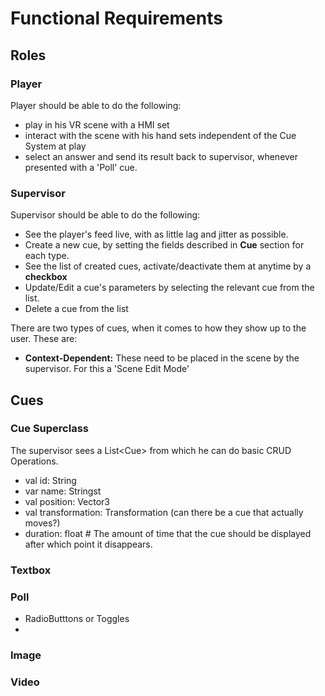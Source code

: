 # Functional Requirements

## Roles

### Player

Player should be able to do the following:

- play in his VR scene with a HMI set
- interact with the scene with his hand sets independent of the Cue System at play
- select an answer and send its result back to supervisor, whenever presented with a 'Poll' cue.

### Supervisor

Supervisor should be able to do the following:

- See the player's feed live, with as little lag and jitter as possible.
- Create a new cue, by setting the fields described in **Cue** section for each type.
- See the list of created cues, activate/deactivate them at anytime by a **checkbox**
- Update/Edit a cue's parameters by selecting the relevant cue from the list.
- Delete a cue from the list

There are two types of cues, when it comes to how they show up to the user. These are:

- **Context-Dependent:** These need to be placed in the scene by the supervisor. For this a 'Scene Edit Mode'

## Cues

### Cue Superclass

The supervisor sees a List\<Cue> from which he can do basic CRUD Operations.

- val id: String
- var name: Stringst
- val position: Vector3
- val transformation: Transformation (can there be a cue that actually moves?)
- duration: float # The amount of time that the cue should be displayed after which point it disappears.

### Textbox

### Poll

- RadioButttons or Toggles
- 

### Image

### Video
